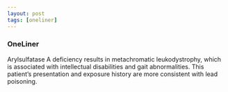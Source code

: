 ```yaml
---
layout: post
tags: [oneliner]
---
```



### OneLiner

Arylsulfatase A deficiency results in metachromatic leukodystrophy, which is associated with intellectual disabilities and gait abnormalities. This patient’s presentation and exposure history are more consistent with lead poisoning.
